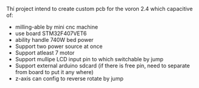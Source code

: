 Thí project intend to create custom pcb for the voron 2.4 which capacitive of:
- milling-able by mini cnc machine
- use board STM32F407VET6
- ability handle 740W bed power
- Support two power source at once
- Support atleast 7 motor
- Support mullipe LCD input pin to which switchable by jump
- Support external arduino sdcard (if there is free pin, need to separate from board to put it any where)
- z-axis can config to reverse rotate by jump